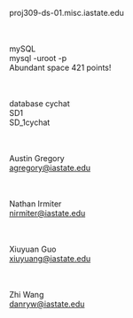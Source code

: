 proj309-ds-01.misc.iastate.edu  
<br /><br />


mySQL  
mysql -uroot -p  
Abundant space 421 points!  
<br /><br />


database cychat  
SD1  
SD_1cychat  
<br /><br />


Austin Gregory  
agregory@iastate.edu  
<br /><br />

Nathan Irmiter  
nirmiter@iastate.edu  
<br /><br />

Xiuyuan Guo  
xiuyuang@iastate.edu  
<br /><br />

Zhi Wang  
danryw@iastate.edu  
<br /><br />